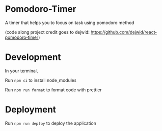 # Pomodoro-Timer

A timer that helps you to focus on task using pomodoro method

(code along project credit goes to dejwid: https://github.com/dejwid/react-pomodoro-timer)

# Development

In your terminal,

Run `npm ci` to install node_modules

Run `npm run format` to format code with prettier

# Deployment

Run `npm run deploy` to deploy the application
